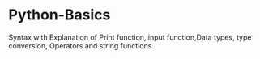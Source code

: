 # Python-Basics
Syntax with Explanation  of Print function, input function,Data types, type conversion, Operators and string functions
